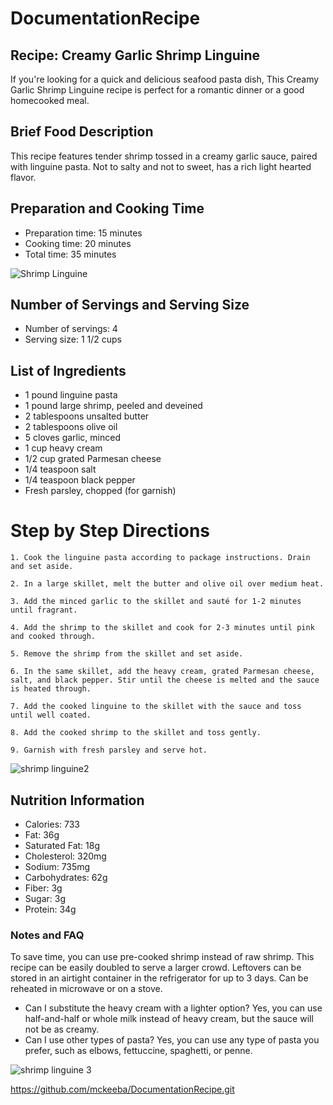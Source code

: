 # DocumentationRecipe


<!-- Headings -->
## Recipe: Creamy Garlic Shrimp Linguine

If you're looking for a quick and delicious seafood pasta dish, This Creamy Garlic Shrimp Linguine recipe is perfect for a romantic dinner or a good homecooked meal.

## Brief Food Description
This recipe features tender shrimp tossed in a creamy garlic sauce, paired with linguine pasta. Not to salty and not to sweet, has a rich light hearted flavor. 

## Preparation and Cooking Time
* Preparation time: 15 minutes                          
* Cooking time: 20 minutes
* Total time: 35 minutes


![Shrimp Linguine](https://www.eatwell101.com/wp-content/uploads/2020/04/Shrimp-Pasta-recipe.jpg)







## Number of Servings and Serving Size
* Number of servings: 4
* Serving size: 1 1/2 cups                                                                                        

 ## List of Ingredients  
* 1 pound linguine pasta
* 1 pound large shrimp, peeled and deveined
* 2 tablespoons unsalted butter
* 2 tablespoons olive oil
* 5 cloves garlic, minced
* 1 cup heavy cream
* 1/2 cup grated Parmesan cheese
* 1/4 teaspoon salt
* 1/4 teaspoon black pepper
* Fresh parsley, chopped (for garnish)   

# Step by Step Directions
    1. Cook the linguine pasta according to package instructions. Drain and set aside.

    2. In a large skillet, melt the butter and olive oil over medium heat.

    3. Add the minced garlic to the skillet and sauté for 1-2 minutes until fragrant.

    4. Add the shrimp to the skillet and cook for 2-3 minutes until pink and cooked through.

    5. Remove the shrimp from the skillet and set aside.

    6. In the same skillet, add the heavy cream, grated Parmesan cheese, salt, and black pepper. Stir until the cheese is melted and the sauce is heated through.

    7. Add the cooked linguine to the skillet with the sauce and toss until well coated.

    8. Add the cooked shrimp to the skillet and toss gently.

    9. Garnish with fresh parsley and serve hot.


![shrimp linguine2](https://itsnotcomplicatedrecipes.com/wp-content/uploads/2022/01/Creamy-Prawn-Linguine-Ingredients.jpg)



















## Nutrition Information

* Calories: 733
* Fat: 36g
* Saturated Fat: 18g
* Cholesterol: 320mg
* Sodium: 735mg
* Carbohydrates: 62g
* Fiber: 3g
* Sugar: 3g
* Protein: 34g



### Notes and FAQ
To save time, you can use pre-cooked shrimp instead of raw shrimp.
This recipe can be easily doubled to serve a larger crowd.
Leftovers can be stored in an airtight container in the refrigerator for up to 3 days. Can be reheated in microwave or on a stove.
  - Can I substitute the heavy cream with a lighter option? Yes, you can use half-and-half or whole milk instead of heavy cream, but the sauce will not be as creamy.
  - Can I use other types of pasta? Yes, you can use any type of pasta you prefer, such as elbows, fettuccine, spaghetti, or penne.




![shrimp linguine 3](https://www.allrecipes.com/thmb/dsdxtPIpLLZCMUTorD1GDN2iOa8=/1500x0/filters:no_upscale():max_bytes(150000):strip_icc()/970097-d73398f31c5a48019e61c9a29689d2db.jpg)
  

  https://github.com/mckeeba/DocumentationRecipe.git
